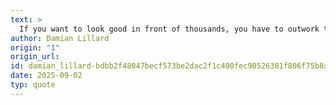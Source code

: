 ```yaml
---
text: >
  If you want to look good in front of thousands, you have to outwork thousands in front of nobody.
author: Damian Lillard
origin: "1"
origin_url: 
id: damian_lillard-bdbb2f48047becf573be2dac2f1c400fec90526381f806f75b8aa8f83632d297
date: 2025-09-02
typ: quote
---
```


